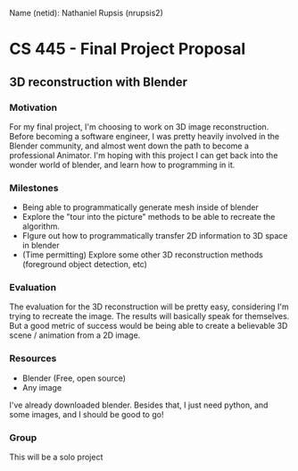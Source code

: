 Name (netid): Nathaniel Rupsis (nrupsis2)
# CS 445 - Final Project Proposal

## 3D reconstruction with Blender


### Motivation 
For my final project, I'm choosing to work on 3D image reconstruction. Before becoming a software engineer, I was pretty heavily involved in the Blender community, and almost went down the path to become a professional Animator. I'm hoping with this project I can get back into the wonder world of blender, and learn how to programming in it. 


### Milestones 
* Being able to programmatically generate mesh inside of blender
* Explore the "tour into the picture" methods to be able to recreate the algorithm.
* FIgure out how to programmatically transfer 2D information to 3D space in blender
* (Time permitting) Explore some other 3D reconstruction methods (foreground object detection, etc)


### Evaluation
The evaluation for the 3D reconstruction will be pretty easy, considering I'm trying to recreate the image. The results will basically speak for themselves. But a good metric of success would be being able to create a believable 3D scene / animation from a 2D image.  


### Resources 
* Blender (Free, open source)
* Any image

I've already downloaded blender. Besides that, I just need python, and some images, and I should be good to go!


### Group
This will be a solo project